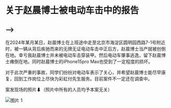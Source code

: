 # 关于赵晨博士被电动车击中的报告

## -->

在2024年某月某日，赵晨博士在上班途中走至北京市海淀区圆明园西路7-1号附近时，被一辆从背后疾驰而来的无牌无证电动车击中正后方，赵晨博士当产就被创倒在地。幸亏我赵晨博士并未被电动车击穿装甲。然后电动车肇事逃逸，留下赵晨博士瘫倒在地。同时赵晨博士的iPhone15pro Max也受到了一定程度的损坏。

对于此次严重的事故，同学们纷纷对电动车表示了关心，并希望赵晨博士能尽早康复，回到工作岗位上尽快为彩虹付先生服务。目前案件不一定还在调查中。

案发现场的照片⬇（照片中所有的人员均予本案无关）

![图片 1](https://p.ipic.vip/6rb1vf.png)